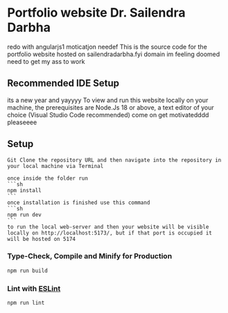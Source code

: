 # Portfolio website Dr. Sailendra Darbha
redo with angularjs1 moticatjon needef
    This is the source code for the portfolio website hosted on sailendradarbha.fyi domain
im feeling doomed need to get my ass to work
## Recommended IDE Setup
its a new year and yayyyy
    To view and run this website locally on your machine, the prerequisites are Node.Js 18 or above, a text editor of your choice (Visual Studio Code recommended)
come on get motivatedddd pleaseeee
## Setup

    Git Clone the repository URL and then navigate into the repository in your local machine via Terminal

    once inside the folder run 
    ```sh
    npm install
    ```
    once installation is finished use this command 
    ```sh
    npm run dev
    ```
    to run the local web-server and then your website will be visible locally on http://localhost:5173/, but if that port is occupied it will be hosted on 5174

### Type-Check, Compile and Minify for Production

```sh
npm run build
```

### Lint with [ESLint](https://eslint.org/)

```sh
npm run lint
```
